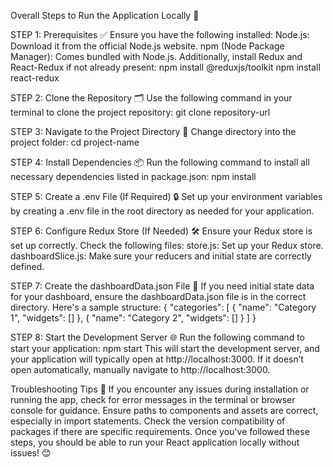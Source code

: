 Overall Steps to Run the Application Locally 🚀

STEP 1: Prerequisites ✅
Ensure you have the following installed:
Node.js: Download it from the official Node.js website.
npm (Node Package Manager): Comes bundled with Node.js.
Additionally, install Redux and React-Redux if not already present:
npm install @reduxjs/toolkit
npm install react-redux

STEP 2: Clone the Repository 🗂️
Use the following command in your terminal to clone the project repository:
git clone repository-url

STEP 3: Navigate to the Project Directory 📁
Change directory into the project folder:
cd project-name

STEP 4: Install Dependencies 📦
Run the following command to install all necessary dependencies listed in package.json:
npm install

STEP 5: Create a .env File (If Required) 🔒
Set up your environment variables by creating a .env file in the root directory as needed for your application.

STEP 6: Configure Redux Store (If Needed) 🛠️
Ensure your Redux store is set up correctly. Check the following files:
store.js: Set up your Redux store.
dashboardSlice.js: Make sure your reducers and initial state are correctly defined.

STEP 7: Create the dashboardData.json File 📝
If you need initial state data for your dashboard, ensure the dashboardData.json file is in the correct directory. Here's a sample structure:
{
  "categories": [
    {
      "name": "Category 1",
      "widgets": []
    },
    {
      "name": "Category 2",
      "widgets": []
    }
  ]
}

STEP 8: Start the Development Server 🌐
Run the following command to start your application:
npm start
This will start the development server, and your application will typically open at http://localhost:3000. If it doesn’t open automatically, manually navigate to http://localhost:3000.

Troubleshooting Tips 🔧
If you encounter any issues during installation or running the app, check for error messages in the terminal or browser console for guidance.
Ensure paths to components and assets are correct, especially in import statements.
Check the version compatibility of packages if there are specific requirements.
Once you've followed these steps, you should be able to run your React application locally without issues! 😊






